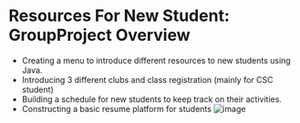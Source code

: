 # Resources For New Student: GroupProject Overview
- Creating a menu to introduce different resources to new students using Java.
- Introducing 3 different clubs and class registration (mainly for CSC student)
- Building a schedule for new students to keep track on their activities.
- Constructing a basic resume platform for students
![image](https://user-images.githubusercontent.com/93684537/141406851-e659616c-230b-4060-8909-81c45b2aa4dc.png)
